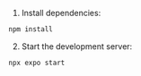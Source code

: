 1. Install dependencies:
```bash
npm install
```

2. Start the development server:
```bash
npx expo start
```

